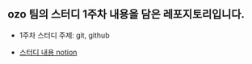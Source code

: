 ## ozo 팀의 스터디 1주차 내용을 담은 레포지토리입니다.


* 1주차 스터디 주제: git, github


* [스터디 내용 notion](
https://www.notion.so/1-git-github-27c85567d6af80f1b910eb680b8396be?source=copy_link)
